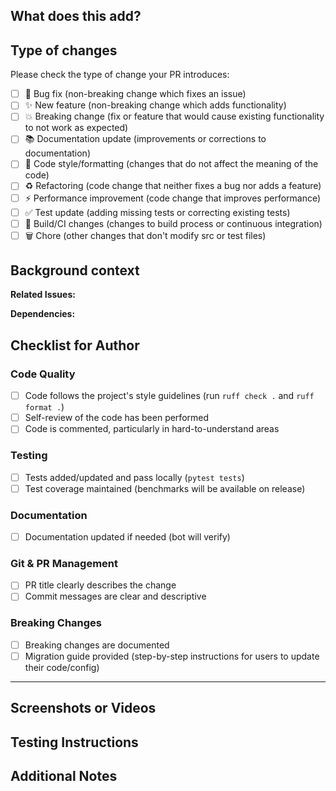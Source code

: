 ## What does this add?

<!-- Provide a clear and concise description of what this PR adds, changes, or fixes. Include the problem this solves and how it solves it. -->

## Type of changes

Please check the type of change your PR introduces:

- [ ] 🐛 Bug fix (non-breaking change which fixes an issue)
- [ ] ✨ New feature (non-breaking change which adds functionality)
- [ ] 💥 Breaking change (fix or feature that would cause existing functionality to not work as expected)
- [ ] 📚 Documentation update (improvements or corrections to documentation)
- [ ] 🎨 Code style/formatting (changes that do not affect the meaning of the code)
- [ ] ♻️ Refactoring (code change that neither fixes a bug nor adds a feature)
- [ ] ⚡ Performance improvement (code change that improves performance)
- [ ] ✅ Test update (adding missing tests or correcting existing tests)
- [ ] 🔧 Build/CI changes (changes to build process or continuous integration)
- [ ] 🗑️ Chore (other changes that don't modify src or test files)

## Background context

<!-- Provide context if not already covered in a linked issue. If you have detailed context in the issue, a brief summary here is sufficient. -->

**Related Issues:** 
<!-- Issues are auto-linked when PR is created -->

**Dependencies:** 
<!-- List any new dependencies or changes to existing dependencies -->

## Checklist for Author
<!-- Skip sections not relevant to your change type (e.g., skip Testing for docs-only changes) -->

### Code Quality
- [ ] Code follows the project's style guidelines (run `ruff check .` and `ruff format .`)
- [ ] Self-review of the code has been performed
- [ ] Code is commented, particularly in hard-to-understand areas

### Testing
- [ ] Tests added/updated and pass locally (`pytest tests`)
- [ ] Test coverage maintained (benchmarks will be available on release)

### Documentation
- [ ] Documentation updated if needed (bot will verify)

### Git & PR Management
- [ ] PR title clearly describes the change
- [ ] Commit messages are clear and descriptive

### Breaking Changes
- [ ] Breaking changes are documented
- [ ] Migration guide provided (step-by-step instructions for users to update their code/config)

---

## Screenshots or Videos
<!-- Include before/after screenshots for UI changes or terminal output for CLI changes -->

## Testing Instructions
<!-- For new features: provide usage examples and test scenarios. Not required for simple changes. -->

## Additional Notes

<!-- Any additional information that reviewers should know -->
<!-- Performance implications, security considerations, etc. -->
